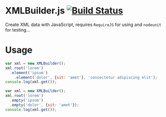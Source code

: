 XMLBuilder.js [![Build Status](https://secure.travis-ci.org/semu/XMLBuilder.js.png?branch=master)](http://travis-ci.org/semu/XMLBuilder.js)
=============

Create XML data with JavaScript, requires `RequireJS` for using and `nodeunit` for testing…


Usage
=====

``` js
var xml = new XMLBuilder();
xml.root('lorem')
  .element('ipsum')
    .element('dolor', {sit: 'amet'}, 'consectetur adipiscing elit');
console.log(xml.get());
```

``` js
var xml = new XMLBuilder();
xml.root('lorem')
  .empty('ipsum')
  .empty('dolor', {sit: 'amet'});
console.log(xml.get());
```